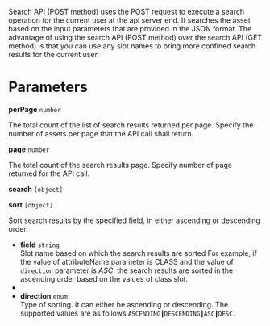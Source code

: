 Search API (POST method) uses the POST request to execute a search operation for the current user at the api server end. It searches the asset based on the input parameters that are provided in the JSON format. The advantage of using the search API (POST method) over the search API (GET method) is that you can use any slot names to bring more confined search results for the current user.

# Parameters

**perPage** `number`

The  total count of the list of search results returned per page. Specify the number of assets per page that the API call shall return.

**page**  `number`

The total count of the search results page. Specify number of page returned for the API call. 

**search** `[object]`


**sort** `[object]` 

Sort search results by the specified field, in either ascending or descending order.

- **field** `string` </br> 	Slot name based on which the search results are sorted For example, if the value of attributeName parameter is CLASS and the value of `direction` parameter is _ASC_, the search results are sorted in the ascending order based on the values of class slot.
- 
- **direction** `enum` </br> Type of sorting. It can either be ascending or descending. The supported values are as follows `ASCENDING┃DESCENDING┃ASC┃DESC.`
